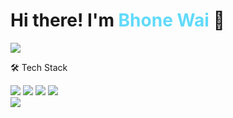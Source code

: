 # Hi there! I'm <span style="color: #61dafb;">Bhone Wai</span> 👋

<img src="https://readme-typing-svg.herokuapp.com/?lines=Full+Stack+Developer;React+%7C+Node.js+%7C+TypeScript;Building+Amazing+Web+Apps&font=Fira%20Code&width=380&height=50&duration=4000&pause=1000">

🛠️ Tech Stack
<div>
  <img src="https://img.shields.io/badge/React-20232A?style=for-the-badge&logo=react&logoColor=61DAFB" />
  <img src="https://img.shields.io/badge/Node.js-43853D?style=for-the-badge&logo=node.js&logoColor=white" />
  <img src="https://img.shields.io/badge/TypeScript-007ACC?style=for-the-badge&logo=typescript&logoColor=white" />
  <img src="https://img.shields.io/badge/PostgreSQL-316192?style=for-the-badge&logo=postgresql&logoColor=white" />
</div>

<img src="https://komarev.com/ghpvc/?username=Bhone-Wai&color=blueviolet&style=flat-square&label=Profile+Views" />
